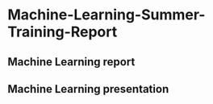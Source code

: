 # Machine-Learning-Summer-Training-Report
## Machine Learning report
## Machine Learning presentation
